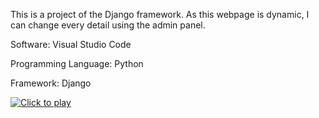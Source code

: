 This is a project of the Django framework. As this webpage is dynamic, I can change every detail using the admin panel.


Software: Visual Studio Code

Programming Language: Python

Framework: Django


[![Click to play](https://img.youtube.com/vi/TelT9jlOqm8/0.jpg)](https://www.youtube.com/watch?v=TelT9jlOqm8)

